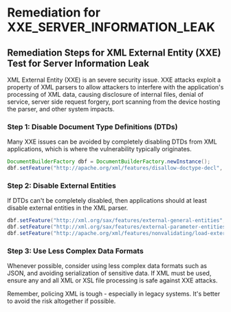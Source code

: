 # Remediation for XXE_SERVER_INFORMATION_LEAK

## Remediation Steps for XML External Entity (XXE) Test for Server Information Leak
XML External Entity (XXE) is an severe security issue. XXE attacks exploit a property of XML parsers to allow attackers to interfere with the application's processing of XML data, causing disclosure of internal files, denial of service, server side request forgery, port scanning from the device hosting the parser, and other system impacts.

### Step 1: Disable Document Type Definitions (DTDs)
Many XXE issues can be avoided by completely disabling DTDs from XML applications, which is where the vulnerability typically originates.

```java
DocumentBuilderFactory dbf = DocumentBuilderFactory.newInstance();
dbf.setFeature("http://apache.org/xml/features/disallow-doctype-decl", true);
```

### Step 2: Disable External Entities
If DTDs can't be completely disabled, then applications should at least disable external entities in the XML parser.

```java
dbf.setFeature("http://xml.org/sax/features/external-general-entities", false);
dbf.setFeature("http://xml.org/sax/features/external-parameter-entities", false);
dbf.setFeature("http://apache.org/xml/features/nonvalidating/load-external-dtd", false);
```

### Step 3: Use Less Complex Data Formats
Whenever possible, consider using less complex data formats such as JSON, and avoiding serialization of sensitive data. If XML must be used, ensure any and all XML or XSL file processing is safe against XXE attacks.

Remember, policing XML is tough - especially in legacy systems. It's better to avoid the risk altogether if possible.